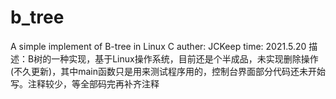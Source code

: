 # b_tree
A simple implement of B-tree in Linux C
auther: JCKeep
time: 2021.5.20
描述：B树的一种实现，基于Linux操作系统，目前还是个半成品，未实现删除操作(不久更新)，其中main函数只是用来测试程序用的，控制台界面部分代码还未开始写。注释较少，等全部码完再补齐注释
